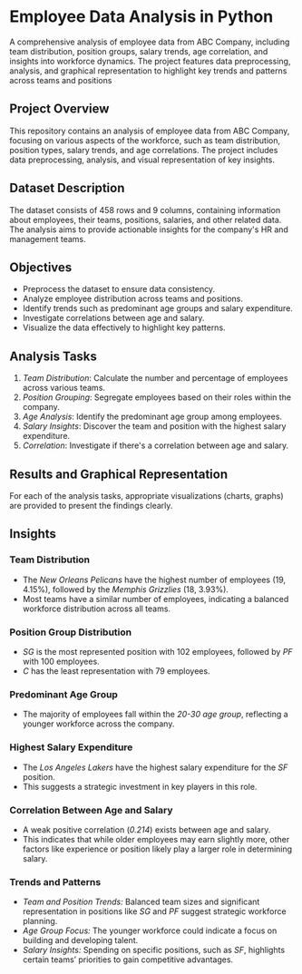 # Employee Data Analysis in Python
A comprehensive analysis of employee data from ABC Company, including team distribution, position groups, salary trends, age correlation, and insights into workforce dynamics. The project features data preprocessing, analysis, and graphical representation to highlight key trends and patterns across teams and positions


## Project Overview
This repository contains an analysis of employee data from ABC Company, focusing on various aspects of the workforce, such as team distribution, position types, salary trends, and age correlations. The project includes data preprocessing, analysis, and visual representation of key insights.

## Dataset Description
The dataset consists of 458 rows and 9 columns, containing information about employees, their teams, positions, salaries, and other related data. The analysis aims to provide actionable insights for the company's HR and management teams.

## Objectives
- Preprocess the dataset to ensure data consistency.
- Analyze employee distribution across teams and positions.
- Identify trends such as predominant age groups and salary expenditure.
- Investigate correlations between age and salary.
- Visualize the data effectively to highlight key patterns.

## Analysis Tasks
1. *Team Distribution*: Calculate the number and percentage of employees across various teams.
2. *Position Grouping*: Segregate employees based on their roles within the company.
3. *Age Analysis*: Identify the predominant age group among employees.
4. *Salary Insights*: Discover the team and position with the highest salary expenditure.
5. *Correlation*: Investigate if there's a correlation between age and salary.

## Results and Graphical Representation
For each of the analysis tasks, appropriate visualizations (charts, graphs) are provided to present the findings clearly.

## Insights

### Team Distribution
- The *New Orleans Pelicans* have the highest number of employees (19, 4.15%), followed by the *Memphis Grizzlies* (18, 3.93%).
- Most teams have a similar number of employees, indicating a balanced workforce distribution across all teams.

### Position Group Distribution
- *SG* is the most represented position with 102 employees, followed by *PF* with 100 employees.
- *C* has the least representation with 79 employees.

### Predominant Age Group
- The majority of employees fall within the *20-30 age group*, reflecting a younger workforce across the company.

### Highest Salary Expenditure
- The *Los Angeles Lakers* have the highest salary expenditure for the *SF* position.
- This suggests a strategic investment in key players in this role.

### Correlation Between Age and Salary
- A weak positive correlation (*0.214*) exists between age and salary.
- This indicates that while older employees may earn slightly more, other factors like experience or position likely play a larger role in determining salary.

### Trends and Patterns
- *Team and Position Trends:* Balanced team sizes and significant representation in positions like *SG* and *PF* suggest strategic workforce planning.
- *Age Group Focus:* The younger workforce could indicate a focus on building and developing talent.
- *Salary Insights:* Spending on specific positions, such as *SF*, highlights certain teams’ priorities to gain competitive advantages.
